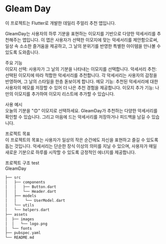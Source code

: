 # Gleam Day
이 프로젝트는 Flutter로 개발한 데일리 주얼리 추천 앱입니다.

GleamDay는 사용자의 하루 기분을 표현하는 이모지를 기반으로 다양한 악세서리를 추천해주는 앱입니다.
이 앱은 사용자가 선택한 이모지에 맞는 악세서리를 제안함으로써, 일상 속 소소한 즐거움을 제공하고, 그 날의 분위기를 반영한 특별한 아이템을 만나볼 수 있도록 도와줍니다.

주요 기능  
이모지 선택: 사용자가 그 날의 기분을 나타내는 이모지를 선택합니다.
악세서리 추천: 선택된 이모지에 따라 적합한 악세서리를 추천합니다. 각 악세서리는 사용자의 감정을 반영하며, 그 날의 스타일을 한층 돋보이게 합니다.
메모 기능: 추천된 악세서리에 대한 사용자의 메모를 저장할 수 있어 더 나은 추천 경험을 제공합니다.
이모지 추가 기능: 나만의 이모지를 추가하여 이모지 리스트에 추가할 수 있습니다.

사용 예시  
오늘의 기분을 "😊" 이모지로 선택하세요.
GleamDay가 추천하는 다양한 악세서리를 확인할 수 있습니다.
그리고 마음에 드는 악세서리를 저장하거나 피드백을 남길 수 있습니다.

프로젝트 목표  
이 프로젝트의 목표는 사용자가 일상의 작은 순간에도 자신을 표현하고 즐길 수 있도록 돕는 것입니다.
악세서리는 단순한 장식 이상의 의미를 지닐 수 있으며, 사용자가 매일 새로운 기분으로 하루를 시작할 수 있도록 긍정적인 에너지를 제공합니다.

프로젝트 구조 test  
GleamDay
```dart
├── src  
│   ├── components  
│   │   ├── Button.dart  
│   │   └── Header.dart  
│   ├── models  
│   │    └── UserModel.dart  
│   └── utils  
│   └── helpers.dart  
├── assets  
│  ├── images  
│  │   └── logo.png  
│  └── fonts  
├── pubspec.yaml  
└── README.md
```
